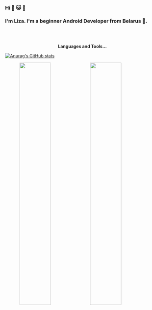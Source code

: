### Hi :panda_face: :cat: :dog:
### I'm Liza. I'm a beginner Android Developer from Belarus :city_sunrise:.

<br />
<br />

<p align="center"><b>Languages and Tools...</b></p>


[![Anurag's GitHub stats](https://github-readme-stats.vercel.app/api?username=traven05VR&show_icons=true&count_private=true&theme=dracula)](https://github.com/anuraghazra/github-readme-stats)

<a href="https://github.com/traven05">
  <img align="right" width="45%" src="https://github-readme-stats.vercel.app/api/wakatime?username=traven05&layout=compact&show_icons=true&hide=contribs,prs&cache_seconds=86400&theme=prussian" />
</a>

<a href="https://github.com/traven05">
  <img align="right" width="45%" src="https://github-readme-stats.vercel.app/api?username=traven05&show_icons=true&hide=contribs,prs&cache_seconds=86400&theme=prussian" />
</a>
